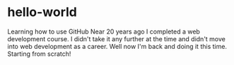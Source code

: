 # hello-world
Learning how to use GitHub
Near 20 years ago I completed a web development course. I didn't take it any further at the time and didn't move into web development as a career. Well now I'm back and doing it this time. Starting from scratch!
